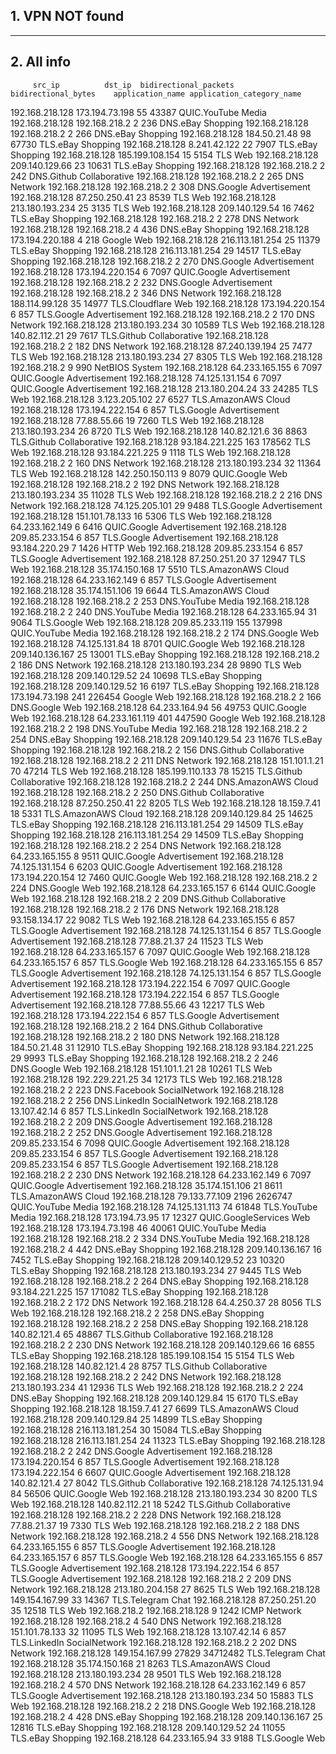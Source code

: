 ## 1. VPN NOT found
---
## 2. All info
         src_ip          dst_ip  bidirectional_packets  bidirectional_bytes    application_name application_category_name
192.168.218.128  173.194.73.198                     55                43387        QUIC.YouTube                     Media
192.168.218.128   192.168.218.2                      2                  236            DNS.eBay                  Shopping
192.168.218.128   192.168.218.2                      2                  266            DNS.eBay                  Shopping
192.168.218.128    184.50.21.48                     98                67730            TLS.eBay                  Shopping
192.168.218.128    8.241.42.122                     22                 7907            TLS.eBay                  Shopping
192.168.218.128 185.199.108.154                     15                 5154                 TLS                       Web
192.168.218.128  209.140.129.66                     23                10631            TLS.eBay                  Shopping
192.168.218.128   192.168.218.2                      2                  242          DNS.Github             Collaborative
192.168.218.128   192.168.218.2                      2                  265                 DNS                   Network
192.168.218.128   192.168.218.2                      2                  308          DNS.Google             Advertisement
192.168.218.128   87.250.250.41                     23                 8539                 TLS                       Web
192.168.218.128 213.180.193.234                     25                 3135                 TLS                       Web
192.168.218.128  209.140.129.54                     16                 7462            TLS.eBay                  Shopping
192.168.218.128   192.168.218.2                      2                  278                 DNS                   Network
192.168.218.128   192.168.218.2                      4                  436            DNS.eBay                  Shopping
192.168.218.128 173.194.220.188                      4                  218              Google                       Web
192.168.218.128 216.113.181.254                     25                11379            TLS.eBay                  Shopping
192.168.218.128 216.113.181.254                     29                14517            TLS.eBay                  Shopping
192.168.218.128   192.168.218.2                      2                  270          DNS.Google             Advertisement
192.168.218.128 173.194.220.154                      6                 7097         QUIC.Google             Advertisement
192.168.218.128   192.168.218.2                      2                  232          DNS.Google             Advertisement
192.168.218.128   192.168.218.2                      2                  346                 DNS                   Network
192.168.218.128  188.114.99.128                     35                14977      TLS.Cloudflare                       Web
192.168.218.128 173.194.220.154                      6                  857          TLS.Google             Advertisement
192.168.218.128   192.168.218.2                      2                  170                 DNS                   Network
192.168.218.128 213.180.193.234                     30                10589                 TLS                       Web
192.168.218.128   140.82.112.21                     29                 7617          TLS.Github             Collaborative
192.168.218.128   192.168.218.2                      2                  182                 DNS                   Network
192.168.218.128  87.240.139.194                     25                 7477                 TLS                       Web
192.168.218.128 213.180.193.234                     27                 8305                 TLS                       Web
192.168.218.128   192.168.218.2                      9                  990             NetBIOS                    System
192.168.218.128  64.233.165.155                      6                 7097         QUIC.Google             Advertisement
192.168.218.128  74.125.131.154                      6                 7097         QUIC.Google             Advertisement
192.168.218.128  213.180.204.24                     33                24285                 TLS                       Web
192.168.218.128   3.123.205.102                     27                 6527       TLS.AmazonAWS                     Cloud
192.168.218.128 173.194.222.154                      6                  857          TLS.Google             Advertisement
192.168.218.128     77.88.55.66                     19                 7260                 TLS                       Web
192.168.218.128 213.180.193.234                     26                 8720                 TLS                       Web
192.168.218.128    140.82.121.6                     36                 8863          TLS.Github             Collaborative
192.168.218.128  93.184.221.225                    163               178562                 TLS                       Web
192.168.218.128  93.184.221.225                      9                 1118                 TLS                       Web
192.168.218.128   192.168.218.2                      2                  160                 DNS                   Network
192.168.218.128 213.180.193.234                     32                11364                 TLS                       Web
192.168.218.128 142.250.150.113                      9                 8079         QUIC.Google                       Web
192.168.218.128   192.168.218.2                      2                  192                 DNS                   Network
192.168.218.128 213.180.193.234                     35                11028                 TLS                       Web
192.168.218.128   192.168.218.2                      2                  216                 DNS                   Network
192.168.218.128  74.125.205.101                     29                 9488          TLS.Google             Advertisement
192.168.218.128  151.101.78.133                     16                 5306                 TLS                       Web
192.168.218.128  64.233.162.149                      6                 6416         QUIC.Google             Advertisement
192.168.218.128  209.85.233.154                      6                  857          TLS.Google             Advertisement
192.168.218.128   93.184.220.29                      7                 1426                HTTP                       Web
192.168.218.128  209.85.233.154                      6                  857          TLS.Google             Advertisement
192.168.218.128   87.250.251.20                     37                12947                 TLS                       Web
192.168.218.128  35.174.150.168                     17                 5510       TLS.AmazonAWS                     Cloud
192.168.218.128  64.233.162.149                      6                  857          TLS.Google             Advertisement
192.168.218.128  35.174.151.106                     19                 6644       TLS.AmazonAWS                     Cloud
192.168.218.128   192.168.218.2                      2                  253         DNS.YouTube                     Media
192.168.218.128   192.168.218.2                      2                  240         DNS.YouTube                     Media
192.168.218.128   64.233.165.94                     31                 9064          TLS.Google                       Web
192.168.218.128  209.85.233.119                    155               137998        QUIC.YouTube                     Media
192.168.218.128   192.168.218.2                      2                  174          DNS.Google                       Web
192.168.218.128   74.125.131.84                     18                 8701         QUIC.Google                       Web
192.168.218.128 209.140.136.167                     25                13001            TLS.eBay                  Shopping
192.168.218.128   192.168.218.2                      2                  186                 DNS                   Network
192.168.218.128 213.180.193.234                     28                 9890                 TLS                       Web
192.168.218.128  209.140.129.52                     24                10698            TLS.eBay                  Shopping
192.168.218.128  209.140.129.52                     16                 6197            TLS.eBay                  Shopping
192.168.218.128  173.194.73.198                    241               226454              Google                       Web
192.168.218.128   192.168.218.2                      2                  166          DNS.Google                       Web
192.168.218.128   64.233.164.94                     56                49753         QUIC.Google                       Web
192.168.218.128  64.233.161.119                    401               447590              Google                       Web
192.168.218.128   192.168.218.2                      2                  198         DNS.YouTube                     Media
192.168.218.128   192.168.218.2                      2                  254            DNS.eBay                  Shopping
192.168.218.128  209.140.129.54                     23                11676            TLS.eBay                  Shopping
192.168.218.128   192.168.218.2                      2                  156          DNS.Github             Collaborative
192.168.218.128   192.168.218.2                      2                  211                 DNS                   Network
192.168.218.128    151.101.1.21                     70                47214                 TLS                       Web
192.168.218.128 185.199.110.133                     78                15215          TLS.Github             Collaborative
192.168.218.128   192.168.218.2                      2                  244       DNS.AmazonAWS                     Cloud
192.168.218.128   192.168.218.2                      2                  250          DNS.Github             Collaborative
192.168.218.128   87.250.250.41                     22                 8205                 TLS                       Web
192.168.218.128     18.159.7.41                     18                 5331       TLS.AmazonAWS                     Cloud
192.168.218.128  209.140.129.84                     25                14625            TLS.eBay                  Shopping
192.168.218.128 216.113.181.254                     29                14509            TLS.eBay                  Shopping
192.168.218.128 216.113.181.254                     29                14509            TLS.eBay                  Shopping
192.168.218.128   192.168.218.2                      2                  254                 DNS                   Network
192.168.218.128  64.233.165.155                      8                 9511         QUIC.Google             Advertisement
192.168.218.128  74.125.131.154                      6                 6203         QUIC.Google             Advertisement
192.168.218.128 173.194.220.154                     12                 7460         QUIC.Google                       Web
192.168.218.128   192.168.218.2                      2                  224          DNS.Google                       Web
192.168.218.128  64.233.165.157                      6                 6144         QUIC.Google                       Web
192.168.218.128   192.168.218.2                      2                  209          DNS.Github             Collaborative
192.168.218.128   192.168.218.2                      2                  176                 DNS                   Network
192.168.218.128   93.158.134.17                     22                 9082                 TLS                       Web
192.168.218.128  64.233.165.155                      6                  857          TLS.Google             Advertisement
192.168.218.128  74.125.131.154                      6                  857          TLS.Google             Advertisement
192.168.218.128     77.88.21.37                     24                11523                 TLS                       Web
192.168.218.128  64.233.165.157                      6                 7097         QUIC.Google                       Web
192.168.218.128  64.233.165.157                      6                  857          TLS.Google                       Web
192.168.218.128  64.233.165.155                      6                  857          TLS.Google             Advertisement
192.168.218.128  74.125.131.154                      6                  857          TLS.Google             Advertisement
192.168.218.128 173.194.222.154                      6                 7097         QUIC.Google             Advertisement
192.168.218.128 173.194.222.154                      6                  857          TLS.Google             Advertisement
192.168.218.128     77.88.55.66                     43                12217                 TLS                       Web
192.168.218.128 173.194.222.154                      6                  857          TLS.Google             Advertisement
192.168.218.128   192.168.218.2                      2                  164          DNS.Github             Collaborative
192.168.218.128   192.168.218.2                      2                  180                 DNS                   Network
192.168.218.128    184.50.21.48                     31                12910            TLS.eBay                  Shopping
192.168.218.128  93.184.221.225                     29                 9993            TLS.eBay                  Shopping
192.168.218.128   192.168.218.2                      2                  246          DNS.Google                       Web
192.168.218.128    151.101.1.21                     28                10261                 TLS                       Web
192.168.218.128  192.229.221.25                     34                12173                 TLS                       Web
192.168.218.128   192.168.218.2                      2                  223        DNS.Facebook             SocialNetwork
192.168.218.128   192.168.218.2                      2                  256        DNS.LinkedIn             SocialNetwork
192.168.218.128    13.107.42.14                      6                  857        TLS.LinkedIn             SocialNetwork
192.168.218.128   192.168.218.2                      2                  209          DNS.Google             Advertisement
192.168.218.128   192.168.218.2                      2                  252          DNS.Google             Advertisement
192.168.218.128  209.85.233.154                      6                 7098         QUIC.Google             Advertisement
192.168.218.128  209.85.233.154                      6                  857          TLS.Google             Advertisement
192.168.218.128  209.85.233.154                      6                  857          TLS.Google             Advertisement
192.168.218.128   192.168.218.2                      2                  230                 DNS                   Network
192.168.218.128  64.233.162.149                      6                 7097         QUIC.Google             Advertisement
192.168.218.128  35.174.151.106                     21                 8611       TLS.AmazonAWS                     Cloud
192.168.218.128   79.133.77.109                   2196              2626747        QUIC.YouTube                     Media
192.168.218.128  74.125.131.113                     74                61848         TLS.YouTube                     Media
192.168.218.128   173.194.73.95                     17                12327 QUIC.GoogleServices                       Web
192.168.218.128  173.194.73.198                     46                40061        QUIC.YouTube                     Media
192.168.218.128   192.168.218.2                      2                  334         DNS.YouTube                     Media
192.168.218.128   192.168.218.2                      4                  442            DNS.eBay                  Shopping
192.168.218.128 209.140.136.167                     16                 7452            TLS.eBay                  Shopping
192.168.218.128  209.140.129.52                     23                10320            TLS.eBay                  Shopping
192.168.218.128 213.180.193.234                     27                 9445                 TLS                       Web
192.168.218.128   192.168.218.2                      2                  264            DNS.eBay                  Shopping
192.168.218.128  93.184.221.225                    157               171082            TLS.eBay                  Shopping
192.168.218.128   192.168.218.2                      2                  172                 DNS                   Network
192.168.218.128     64.4.250.37                     28                 8056                 TLS                       Web
192.168.218.128   192.168.218.2                      2                  258            DNS.eBay                  Shopping
192.168.218.128   192.168.218.2                      2                  258            DNS.eBay                  Shopping
192.168.218.128    140.82.121.4                     65                48867          TLS.Github             Collaborative
192.168.218.128   192.168.218.2                      2                  230                 DNS                   Network
192.168.218.128  209.140.129.66                     16                 6855            TLS.eBay                  Shopping
192.168.218.128 185.199.108.154                     15                 5154                 TLS                       Web
192.168.218.128    140.82.121.4                     28                 8757          TLS.Github             Collaborative
192.168.218.128   192.168.218.2                      2                  242                 DNS                   Network
192.168.218.128 213.180.193.234                     41                12936                 TLS                       Web
192.168.218.128   192.168.218.2                      2                  224            DNS.eBay                  Shopping
192.168.218.128  209.140.129.84                     15                 6170            TLS.eBay                  Shopping
192.168.218.128     18.159.7.41                     27                 6699       TLS.AmazonAWS                     Cloud
192.168.218.128  209.140.129.84                     25                14899            TLS.eBay                  Shopping
192.168.218.128 216.113.181.254                     30                15084            TLS.eBay                  Shopping
192.168.218.128 216.113.181.254                     24                11323            TLS.eBay                  Shopping
192.168.218.128   192.168.218.2                      2                  242          DNS.Google             Advertisement
192.168.218.128 173.194.220.154                      6                  857          TLS.Google             Advertisement
192.168.218.128 173.194.222.154                      6                 6607         QUIC.Google             Advertisement
192.168.218.128    140.82.121.4                     27                 8042          TLS.Github             Collaborative
192.168.218.128   74.125.131.94                     84                56506         QUIC.Google                       Web
192.168.218.128 213.180.193.234                     30                 8200                 TLS                       Web
192.168.218.128   140.82.112.21                     18                 5242          TLS.Github             Collaborative
192.168.218.128   192.168.218.2                      2                  228                 DNS                   Network
192.168.218.128     77.88.21.37                     19                 7330                 TLS                       Web
192.168.218.128   192.168.218.2                      2                  188                 DNS                   Network
192.168.218.128   192.168.218.2                      4                  556                 DNS                   Network
192.168.218.128  64.233.165.155                      6                  857          TLS.Google             Advertisement
192.168.218.128  64.233.165.157                      6                  857          TLS.Google                       Web
192.168.218.128  64.233.165.155                      6                  857          TLS.Google             Advertisement
192.168.218.128 173.194.222.154                      6                  857          TLS.Google             Advertisement
192.168.218.128   192.168.218.2                      2                  209                 DNS                   Network
192.168.218.128 213.180.204.158                     27                 8625                 TLS                       Web
192.168.218.128  149.154.167.99                     33                14367        TLS.Telegram                      Chat
192.168.218.128   87.250.251.20                     35                12518                 TLS                       Web
  192.168.218.2 192.168.218.128                      9                 1242                ICMP                   Network
192.168.218.128   192.168.218.2                      4                  540                 DNS                   Network
192.168.218.128  151.101.78.133                     32                11095                 TLS                       Web
192.168.218.128    13.107.42.14                      6                  857        TLS.LinkedIn             SocialNetwork
192.168.218.128   192.168.218.2                      2                  202                 DNS                   Network
192.168.218.128  149.154.167.99                  27829             34712482        TLS.Telegram                      Chat
192.168.218.128  35.174.150.168                     21                 8263       TLS.AmazonAWS                     Cloud
192.168.218.128 213.180.193.234                     28                 9501                 TLS                       Web
192.168.218.128   192.168.218.2                      4                  570                 DNS                   Network
192.168.218.128  64.233.162.149                      6                  857          TLS.Google             Advertisement
192.168.218.128 213.180.193.234                     50                15883                 TLS                       Web
192.168.218.128   192.168.218.2                      2                  218          DNS.Google                       Web
192.168.218.128   192.168.218.2                      4                  428            DNS.eBay                  Shopping
192.168.218.128 209.140.136.167                     25                12816            TLS.eBay                  Shopping
192.168.218.128  209.140.129.52                     24                11055            TLS.eBay                  Shopping
192.168.218.128   64.233.165.94                     33                 9188          TLS.Google                       Web